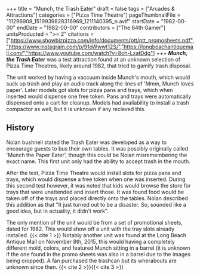 +++
title = "Munch, the Trash Eater"
draft = false
tags = ["Arcades & Attractions"]
categories = ["Pizza Time Theatre"]
pageThumbnailFile = "11296908_1519939828316969_1211140395_n.avif"
startDate = "1982-00-00"
endDate = "1982-00-00"
contributors = ["The 64th Gamer"]
unitsProducted = ">= 2"
citations = ["https://www.showbizpizza.com/info/documents/ptt/ptt_promosheets.pdf","https://www.instagram.com/p/91oWwwt12S/","https://longbeachantiquemall.com/","https://www.youtube.com/watch?v=8oh-LxatDdg"]
+++
***Munch, the Trash Eater*** was a test attraction found at an unknown selection of Pizza Time Theatres, likely around 1982, that tried to gamify trash disposal.

The unit worked by having a vaccuum inside Munch's mouth, which would suck up trash and play an audio track along the lines of 'Mmm, Munch loves paper'. Later models got slots for pizza pans and trays, which when inserted would dispense one free token. Pans and trays were automatically dispensed onto a cart for cleanup. Models had availability to install a trash compactor as well, but it is unknown if any recieved this.

## History

Nolan bushnell stated the Trash Eater was developed as a way to encourage guests to bus their own tables. It was possibly originally called 'Munch the Paper Eater', though this could be Nolan misremembering the exact name. This first unit only had the ability to accept trash in the mouth. 

After the test, Pizza Time Theatre would install slots for pizza pans and trays, which would dispense a free token when one was inserted. During this second test however, it was noted that kids would browse the store for trays that were unattended and insert those. It was found food would be taken off of the trays and placed directly onto the tables. Nolan described this addition as that "It just turned out to be a disaster. So, sounded like a good idea, but in actuality, it didn't work".

The only mention of the unit would be from a set of promotional sheets, dated for 1982. This would show off a unit with the tray slots already installed. {{< cite 1 >}} Notably another unit was found at the Long Beach Antique Mall on November 8th, 2015, this would having a completely different mold, colors, and featured Munch sitting in a barrel (it is unknown if the one found in the promo sheets was also in a barrel due to the images being cropped). A fan purchased the trashcan but its wherabouts are unknown since then. {{< cite 2 >}}{{< cite 3 >}}